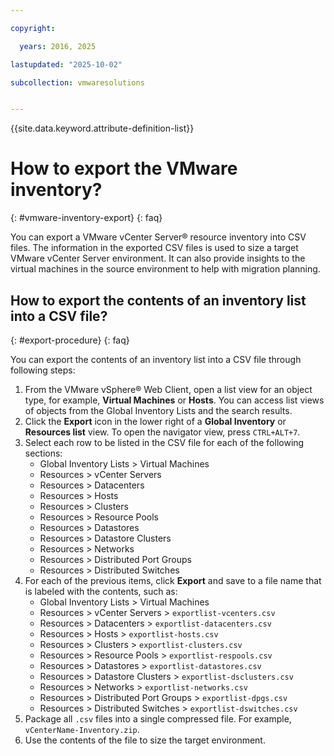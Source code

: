 ```yaml
---

copyright:

  years: 2016, 2025

lastupdated: "2025-10-02"

subcollection: vmwaresolutions


---
```


{{site.data.keyword.attribute-definition-list}}

# How to export the VMware inventory?
{: #vmware-inventory-export}
{: faq}

You can export a VMware vCenter Server® resource inventory into CSV files. The information in the exported CSV files is used to size a target VMware vCenter Server environment. It can also provide insights to the virtual machines in the source environment to help with migration planning.

## How to export the contents of an inventory list into a CSV file?
{: #export-procedure}
{: faq}

You can export the contents of an inventory list into a CSV file through following steps:

1. From the VMware vSphere® Web Client, open a list view for an object type, for example, **Virtual Machines** or **Hosts**.
   You can access list views of objects from the Global Inventory Lists and the search results.
2. Click the **Export** icon in the lower right of a **Global Inventory** or **Resources list** view. To open the navigator view, press `CTRL+ALT+7`.
3. Select each row to be listed in the CSV file for each of the following sections:
    - Global Inventory Lists > Virtual Machines
    - Resources > vCenter Servers
    - Resources > Datacenters
    - Resources > Hosts
    - Resources > Clusters
    - Resources > Resource Pools
    - Resources > Datastores
    - Resources > Datastore Clusters
    - Resources > Networks
    - Resources > Distributed Port Groups
    - Resources > Distributed Switches
4. For each of the previous items, click **Export** and save to a file name that is labeled with the contents, such as:
    - Global Inventory Lists > Virtual Machines
    - Resources > vCenter Servers > `exportlist-vcenters.csv`
    - Resources > Datacenters > `exportlist-datacenters.csv`
    - Resources > Hosts > `exportlist-hosts.csv`
    - Resources > Clusters > `exportlist-clusters.csv`
    - Resources > Resource Pools > `exportlist-respools.csv`
    - Resources > Datastores > `exportlist-datastores.csv`
    - Resources > Datastore Clusters > `exportlist-dsclusters.csv`
    - Resources > Networks > `exportlist-networks.csv`
    - Resources > Distributed Port Groups > `exportlist-dpgs.csv`
    - Resources > Distributed Switches > `exportlist-dswitches.csv`
5. Package all `.csv` files into a single compressed file. For example, `vCenterName-Inventory.zip`.
6. Use the contents of the file to size the target environment.
